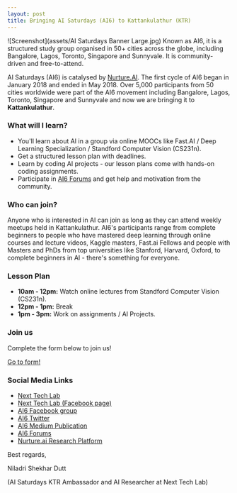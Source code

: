 ```yaml
---
layout: post
title: Bringing AI Saturdays (AI6) to Kattankulathur (KTR)
---
```

![Screenshot](assets/AI Saturdays Banner Large.jpg)
Known as AI6, it is a structured study group organised in 50+ cities across the globe, including Bangalore, Lagos, Toronto, Singapore and Sunnyvale. It is community-driven and free-to-attend.

AI Saturdays (AI6) is catalysed by [Nurture.AI](https://nurture.ai/). The first cycle of AI6 began in January 2018 and ended in May 2018. Over 5,000 participants from 50 cities worldwide were part of the AI6 movement including Bangalore, Lagos, Toronto, Singapore and Sunnyvale and now we are bringing it to **Kattankulathur**.

### What will I learn?

* You'll learn about AI in a group via online MOOCs like Fast.AI / Deep Learning Specialization / Standford Computer Vision (CS231n).
* Get a structured lesson plan with deadlines.
* Learn by coding AI projects - our lesson plans come with hands-on coding assignments.
* Participate in [AI6 Forums](https://ai6forums.nurture.ai/) and get help and motivation from the community.

### Who can join?

Anyone who is interested in AI can join as long as they can attend weekly meetups held in Kattankulathur. AI6's participants range from complete beginners to people who have mastered deep learning through online courses and lecture videos, Kaggle masters, Fast.ai Fellows and people with Masters and PhDs from top universities like Stanford, Harvard, Oxford, to complete beginners in AI - there's something for everyone.

### Lesson Plan

* **10am - 12pm:** Watch online lectures from Standford Computer Vision (CS231n).
* **12pm - 1pm:** Break
* **1pm - 3pm:** Work on assignments / AI Projects.

### Join us
Complete the form below to join us!

<a href="https://docs.google.com/forms/d/e/1FAIpQLScHloyKNN-F2vKot6pzaxoU0oWVoHXNtoJepTlTXAApBwcTbQ/viewform?usp=sf_link" target="_blank">Go to form!</a>

### Social Media Links
* <a href="https://nextech.io/" target="_blank">Next Tech Lab </a>
* <a href="https://www.facebook.com/NextTechSRM/?ref=br_rs" target="_blank">Next Tech Lab (Facebook page)</a>
* <a href="https://www.facebook.com/groups/aisaturdays/" target="_blank">AI6 Facebook group</a>
* <a href="https://twitter.com/AISaturdays " target="_blank">AI6 Twitter</a>
* <a href="https://medium.com/ai-saturdays " target="_blank">AI6 Medium Publication</a>
* <a href="https://ai6forums.nurture.ai/" target="_blank">AI6 Forums</a>
* <a href="https://nurture.ai/ " target="_blank">Nurture.ai Research Platform</a>

Best regards,

Niladri Shekhar Dutt

(AI Saturdays KTR Ambassador and AI Researcher at Next Tech Lab)
